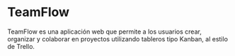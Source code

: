 # TeamFlow
TeamFlow es una aplicación web que permite a los usuarios crear, organizar y colaborar en proyectos utilizando tableros tipo Kanban, al estilo de Trello.
